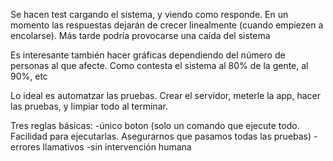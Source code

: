 Se hacen test cargando el sistema, y viendo como responde.
En un momento las respuestas dejarán de crecer linealmente (cuando empiezen a encolarse). Más tarde podría provocarse una caída del sistema

Es interesante también hacer gráficas dependiendo del número de personas al que afecte.
Como contesta el sistema al 80% de la gente, al 90%, etc


Lo ideal es automatzar las pruebas.
Crear el servidor, meterle la app, hacer las pruebas, y limpiar todo al terminar.

Tres reglas básicas:
 -único boton (solo un comando que ejecute todo. Facilidad para ejecutarlas. Asegurarnos que pasamos todas las pruebas)
 -errores llamativos
 -sin intervención humana
